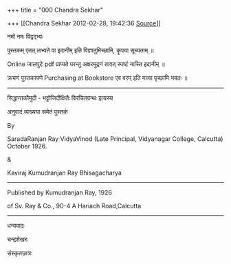 +++
title = "000 Chandra Sekhar"

+++
[[Chandra Sekhar	2012-02-28, 19:42:36 [Source](https://groups.google.com/g/bvparishat/c/3f8ifnc4hSQ)]]



नमो नमः विद्वद्भ्यः

पुस्तकम् एतत् लभ्यते वा इदानीम् इति विज्ञातुमिच्छामि, कॄपया सूच्यताम् ॥

Online जालपुटे pdf प्राप्यते परन्तु अक्षरमुद्रणं तावत् स्पष्टं नास्ति इदानीम् ॥

क्रयणं पुस्तकापणे Purchasing at Bookstore एव वरम् इति मत्त्वा पृच्छामि भवतः ॥  

-------------------------

सिद्धान्तकौमुदी - भट्टोजिदीक्षितैः विरचितग्रन्थः इत्यस्य

अनुवादं व्यख्यया समेतं पुस्तकं

By

SaradaRanjan Ray VidyaVinod (Late Principal, Vidyanagar College, Calcutta) October 1926.

&

Kaviraj Kumudranjan Ray Bhisagacharya

----------------------------------------------------------------------------

Published by Kumudranjan Ray, 1926

of Sv. Ray & Co., 90-4 A Hariach Road,Calcutta

----------------------------------------------------------------------------

  

धन्यवादः

  

चन्द्रशेखरः

संस्कृतछात्रः

